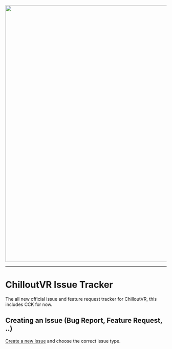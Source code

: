 <center><div align="center">

<img width="800px" src="https://i.imgur.com/Gnc1j64.png" />

---

</div></center>

# ChilloutVR Issue Tracker
The all new official issue and feature request tracker for ChilloutVR, this includes CCK for now.

## Creating an Issue (Bug Report, Feature Request, ..)

[Create a new Issue](https://github.com/Alpha-Blend-Interactive/ChilloutVR-Issues/issues/new/choose) and choose the correct issue type.
